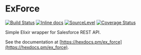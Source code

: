# ExForce

[![Build Status](https://travis-ci.org/chulkilee/ex_force.svg?branch=master)](https://travis-ci.org/chulkilee/ex_force)
[![Inline docs](https://inch-ci.org/github/chulkilee/ex_force.svg)](https://inch-ci.org/github/chulkilee/ex_force)
[![SourceLevel](https://app.sourcelevel.io/github/chulkilee/ex_force.svg)](https://app.sourcelevel.io/github/chulkilee/ex_force)
[![Coverage Status](https://coveralls.io/repos/github/chulkilee/ex_force/badge.svg)](https://coveralls.io/github/chulkilee/ex_force)

Simple Elixir wrapper for Salesforce REST API.

See the documentation at [https://hexdocs.pm/ex_force](https://hexdocs.pm/ex_force).
